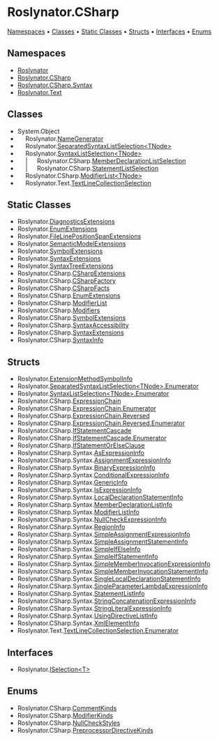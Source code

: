 <a name="_top"></a>

# Roslynator\.CSharp

[Namespaces](#namespaces) &#x2022; [Classes](#classes) &#x2022; [Static Classes](#static-classes) &#x2022; [Structs](#structs) &#x2022; [Interfaces](#interfaces) &#x2022; [Enums](#enums)

## Namespaces

* [Roslynator](..\..\docs\apiRoslynator/README.md#_top)
* [Roslynator.CSharp](..\..\docs\apiRoslynator/CSharp/README.md#_top)
* [Roslynator.CSharp.Syntax](..\..\docs\apiRoslynator/CSharp/Syntax/README.md#_top)
* [Roslynator.Text](..\..\docs\apiRoslynator/Text/README.md#_top)

## Classes

* System\.Object
* &emsp; Roslynator\.[NameGenerator](..\..\docs\apiRoslynator/NameGenerator/README.md#_top)
* &emsp; Roslynator\.[SeparatedSyntaxListSelection\<TNode>](..\..\docs\apiRoslynator/SeparatedSyntaxListSelection-1/README.md#_top)
* &emsp; Roslynator\.[SyntaxListSelection\<TNode>](..\..\docs\apiRoslynator/SyntaxListSelection-1/README.md#_top)
* &emsp; \| &emsp; Roslynator\.CSharp\.[MemberDeclarationListSelection](..\..\docs\apiRoslynator/CSharp/MemberDeclarationListSelection/README.md#_top)
* &emsp; \| &emsp; Roslynator\.CSharp\.[StatementListSelection](..\..\docs\apiRoslynator/CSharp/StatementListSelection/README.md#_top)
* &emsp; Roslynator\.CSharp\.[ModifierList\<TNode>](..\..\docs\apiRoslynator/CSharp/ModifierList-1/README.md#_top)
* &emsp; Roslynator\.Text\.[TextLineCollectionSelection](..\..\docs\apiRoslynator/Text/TextLineCollectionSelection/README.md#_top)

## Static Classes

* Roslynator\.[DiagnosticsExtensions](..\..\docs\apiRoslynator/DiagnosticsExtensions/README.md#_top)
* Roslynator\.[EnumExtensions](..\..\docs\apiRoslynator/EnumExtensions/README.md#_top)
* Roslynator\.[FileLinePositionSpanExtensions](..\..\docs\apiRoslynator/FileLinePositionSpanExtensions/README.md#_top)
* Roslynator\.[SemanticModelExtensions](..\..\docs\apiRoslynator/SemanticModelExtensions/README.md#_top)
* Roslynator\.[SymbolExtensions](..\..\docs\apiRoslynator/SymbolExtensions/README.md#_top)
* Roslynator\.[SyntaxExtensions](..\..\docs\apiRoslynator/SyntaxExtensions/README.md#_top)
* Roslynator\.[SyntaxTreeExtensions](..\..\docs\apiRoslynator/SyntaxTreeExtensions/README.md#_top)
* Roslynator\.CSharp\.[CSharpExtensions](..\..\docs\apiRoslynator/CSharp/CSharpExtensions/README.md#_top)
* Roslynator\.CSharp\.[CSharpFactory](..\..\docs\apiRoslynator/CSharp/CSharpFactory/README.md#_top)
* Roslynator\.CSharp\.[CSharpFacts](..\..\docs\apiRoslynator/CSharp/CSharpFacts/README.md#_top)
* Roslynator\.CSharp\.[EnumExtensions](..\..\docs\apiRoslynator/CSharp/EnumExtensions/README.md#_top)
* Roslynator\.CSharp\.[ModifierList](..\..\docs\apiRoslynator/CSharp/ModifierList/README.md#_top)
* Roslynator\.CSharp\.[Modifiers](..\..\docs\apiRoslynator/CSharp/Modifiers/README.md#_top)
* Roslynator\.CSharp\.[SymbolExtensions](..\..\docs\apiRoslynator/CSharp/SymbolExtensions/README.md#_top)
* Roslynator\.CSharp\.[SyntaxAccessibility](..\..\docs\apiRoslynator/CSharp/SyntaxAccessibility/README.md#_top)
* Roslynator\.CSharp\.[SyntaxExtensions](..\..\docs\apiRoslynator/CSharp/SyntaxExtensions/README.md#_top)
* Roslynator\.CSharp\.[SyntaxInfo](..\..\docs\apiRoslynator/CSharp/SyntaxInfo/README.md#_top)

## Structs

* Roslynator\.[ExtensionMethodSymbolInfo](..\..\docs\apiRoslynator/ExtensionMethodSymbolInfo/README.md#_top)
* Roslynator\.[SeparatedSyntaxListSelection\<TNode>.Enumerator](..\..\docs\apiRoslynator/SeparatedSyntaxListSelection-1/Enumerator/README.md#_top)
* Roslynator\.[SyntaxListSelection\<TNode>.Enumerator](..\..\docs\apiRoslynator/SyntaxListSelection-1/Enumerator/README.md#_top)
* Roslynator\.CSharp\.[ExpressionChain](..\..\docs\apiRoslynator/CSharp/ExpressionChain/README.md#_top)
* Roslynator\.CSharp\.[ExpressionChain.Enumerator](..\..\docs\apiRoslynator/CSharp/ExpressionChain/Enumerator/README.md#_top)
* Roslynator\.CSharp\.[ExpressionChain.Reversed](..\..\docs\apiRoslynator/CSharp/ExpressionChain/Reversed/README.md#_top)
* Roslynator\.CSharp\.[ExpressionChain.Reversed.Enumerator](..\..\docs\apiRoslynator/CSharp/ExpressionChain/Reversed/Enumerator/README.md#_top)
* Roslynator\.CSharp\.[IfStatementCascade](..\..\docs\apiRoslynator/CSharp/IfStatementCascade/README.md#_top)
* Roslynator\.CSharp\.[IfStatementCascade.Enumerator](..\..\docs\apiRoslynator/CSharp/IfStatementCascade/Enumerator/README.md#_top)
* Roslynator\.CSharp\.[IfStatementOrElseClause](..\..\docs\apiRoslynator/CSharp/IfStatementOrElseClause/README.md#_top)
* Roslynator\.CSharp\.Syntax\.[AsExpressionInfo](..\..\docs\apiRoslynator/CSharp/Syntax/AsExpressionInfo/README.md#_top)
* Roslynator\.CSharp\.Syntax\.[AssignmentExpressionInfo](..\..\docs\apiRoslynator/CSharp/Syntax/AssignmentExpressionInfo/README.md#_top)
* Roslynator\.CSharp\.Syntax\.[BinaryExpressionInfo](..\..\docs\apiRoslynator/CSharp/Syntax/BinaryExpressionInfo/README.md#_top)
* Roslynator\.CSharp\.Syntax\.[ConditionalExpressionInfo](..\..\docs\apiRoslynator/CSharp/Syntax/ConditionalExpressionInfo/README.md#_top)
* Roslynator\.CSharp\.Syntax\.[GenericInfo](..\..\docs\apiRoslynator/CSharp/Syntax/GenericInfo/README.md#_top)
* Roslynator\.CSharp\.Syntax\.[IsExpressionInfo](..\..\docs\apiRoslynator/CSharp/Syntax/IsExpressionInfo/README.md#_top)
* Roslynator\.CSharp\.Syntax\.[LocalDeclarationStatementInfo](..\..\docs\apiRoslynator/CSharp/Syntax/LocalDeclarationStatementInfo/README.md#_top)
* Roslynator\.CSharp\.Syntax\.[MemberDeclarationListInfo](..\..\docs\apiRoslynator/CSharp/Syntax/MemberDeclarationListInfo/README.md#_top)
* Roslynator\.CSharp\.Syntax\.[ModifierListInfo](..\..\docs\apiRoslynator/CSharp/Syntax/ModifierListInfo/README.md#_top)
* Roslynator\.CSharp\.Syntax\.[NullCheckExpressionInfo](..\..\docs\apiRoslynator/CSharp/Syntax/NullCheckExpressionInfo/README.md#_top)
* Roslynator\.CSharp\.Syntax\.[RegionInfo](..\..\docs\apiRoslynator/CSharp/Syntax/RegionInfo/README.md#_top)
* Roslynator\.CSharp\.Syntax\.[SimpleAssignmentExpressionInfo](..\..\docs\apiRoslynator/CSharp/Syntax/SimpleAssignmentExpressionInfo/README.md#_top)
* Roslynator\.CSharp\.Syntax\.[SimpleAssignmentStatementInfo](..\..\docs\apiRoslynator/CSharp/Syntax/SimpleAssignmentStatementInfo/README.md#_top)
* Roslynator\.CSharp\.Syntax\.[SimpleIfElseInfo](..\..\docs\apiRoslynator/CSharp/Syntax/SimpleIfElseInfo/README.md#_top)
* Roslynator\.CSharp\.Syntax\.[SimpleIfStatementInfo](..\..\docs\apiRoslynator/CSharp/Syntax/SimpleIfStatementInfo/README.md#_top)
* Roslynator\.CSharp\.Syntax\.[SimpleMemberInvocationExpressionInfo](..\..\docs\apiRoslynator/CSharp/Syntax/SimpleMemberInvocationExpressionInfo/README.md#_top)
* Roslynator\.CSharp\.Syntax\.[SimpleMemberInvocationStatementInfo](..\..\docs\apiRoslynator/CSharp/Syntax/SimpleMemberInvocationStatementInfo/README.md#_top)
* Roslynator\.CSharp\.Syntax\.[SingleLocalDeclarationStatementInfo](..\..\docs\apiRoslynator/CSharp/Syntax/SingleLocalDeclarationStatementInfo/README.md#_top)
* Roslynator\.CSharp\.Syntax\.[SingleParameterLambdaExpressionInfo](..\..\docs\apiRoslynator/CSharp/Syntax/SingleParameterLambdaExpressionInfo/README.md#_top)
* Roslynator\.CSharp\.Syntax\.[StatementListInfo](..\..\docs\apiRoslynator/CSharp/Syntax/StatementListInfo/README.md#_top)
* Roslynator\.CSharp\.Syntax\.[StringConcatenationExpressionInfo](..\..\docs\apiRoslynator/CSharp/Syntax/StringConcatenationExpressionInfo/README.md#_top)
* Roslynator\.CSharp\.Syntax\.[StringLiteralExpressionInfo](..\..\docs\apiRoslynator/CSharp/Syntax/StringLiteralExpressionInfo/README.md#_top)
* Roslynator\.CSharp\.Syntax\.[UsingDirectiveListInfo](..\..\docs\apiRoslynator/CSharp/Syntax/UsingDirectiveListInfo/README.md#_top)
* Roslynator\.CSharp\.Syntax\.[XmlElementInfo](..\..\docs\apiRoslynator/CSharp/Syntax/XmlElementInfo/README.md#_top)
* Roslynator\.Text\.[TextLineCollectionSelection.Enumerator](..\..\docs\apiRoslynator/Text/TextLineCollectionSelection/Enumerator/README.md#_top)

## Interfaces

* Roslynator\.[ISelection\<T>](..\..\docs\apiRoslynator/ISelection-1/README.md#_top)

## Enums

* Roslynator\.CSharp\.[CommentKinds](..\..\docs\apiRoslynator/CSharp/CommentKinds/README.md#_top)
* Roslynator\.CSharp\.[ModifierKinds](..\..\docs\apiRoslynator/CSharp/ModifierKinds/README.md#_top)
* Roslynator\.CSharp\.[NullCheckStyles](..\..\docs\apiRoslynator/CSharp/NullCheckStyles/README.md#_top)
* Roslynator\.CSharp\.[PreprocessorDirectiveKinds](..\..\docs\apiRoslynator/CSharp/PreprocessorDirectiveKinds/README.md#_top)
